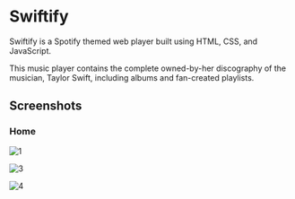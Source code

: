 # Swiftify
<p>Swiftify is a Spotify themed web player built using HTML, CSS, and JavaScript. 
  
This music player contains the complete owned-by-her discography of the musician, Taylor Swift, including albums and fan-created playlists. </p>

## Screenshots
### Home
![1](https://github.com/tanya21ag/web-player/assets/127618645/4076f0ba-dc4d-4932-8bc3-74b122651866)

![3](https://github.com/tanya21ag/web-player/assets/127618645/a65af810-62d4-4321-a174-88ed3545021a)

![4](https://github.com/tanya21ag/web-player/assets/127618645/00696804-6954-43ec-bf02-67068f3c602b)

